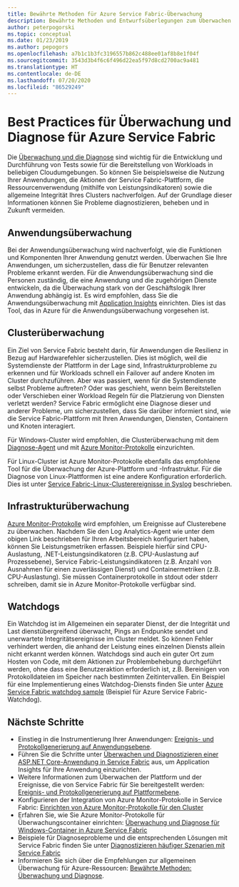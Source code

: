 ```yaml
---
title: Bewährte Methoden für Azure Service Fabric-Überwachung
description: Bewährte Methoden und Entwurfsüberlegungen zum Überwachen von Clustern und Anwendungen mithilfe von Azure Service Fabric.
author: peterpogorski
ms.topic: conceptual
ms.date: 01/23/2019
ms.author: pepogors
ms.openlocfilehash: a7b1c1b3fc3196557b862c488ee01af8b8e1f04f
ms.sourcegitcommit: 3543d3b4f6c6f496d22ea5f97d8cd2700ac9a481
ms.translationtype: HT
ms.contentlocale: de-DE
ms.lasthandoff: 07/20/2020
ms.locfileid: "86529249"
---
```

# <a name="monitoring-and-diagnostic-best-practices-for-azure-service-fabric"></a>Best Practices für Überwachung und Diagnose für Azure Service Fabric

Die [Überwachung und die Diagnose](./service-fabric-diagnostics-overview.md) sind wichtig für die Entwicklung und Durchführung von Tests sowie für die Bereitstellung von Workloads in beliebigen Cloudumgebungen. So können Sie beispielsweise die Nutzung Ihrer Anwendungen, die Aktionen der Service Fabric-Plattform, die Ressourcenverwendung (mithilfe von Leistungsindikatoren) sowie die allgemeine Integrität Ihres Clusters nachverfolgen. Auf der Grundlage dieser Informationen können Sie Probleme diagnostizieren, beheben und in Zukunft vermeiden.

## <a name="application-monitoring"></a>Anwendungsüberwachung

Bei der Anwendungsüberwachung wird nachverfolgt, wie die Funktionen und Komponenten Ihrer Anwendung genutzt werden. Überwachen Sie Ihre Anwendungen, um sicherzustellen, dass die für Benutzer relevanten Probleme erkannt werden. Für die Anwendungsüberwachung sind die Personen zuständig, die eine Anwendung und die zugehörigen Dienste entwickeln, da die Überwachung stark von der Geschäftslogik Ihrer Anwendung abhängig ist. Es wird empfohlen, dass Sie die Anwendungsüberwachung mit [Application Insights](./service-fabric-tutorial-monitoring-aspnet.md) einrichten. Dies ist das Tool, das in Azure für die Anwendungsüberwachung vorgesehen ist.

## <a name="cluster-monitoring"></a>Clusterüberwachung

Ein Ziel von Service Fabric besteht darin, für Anwendungen die Resilienz in Bezug auf Hardwarefehler sicherzustellen. Dies ist möglich, weil die Systemdienste der Plattform in der Lage sind, Infrastrukturprobleme zu erkennen und für Workloads schnell ein Failover auf andere Knoten im Cluster durchzuführen. Aber was passiert, wenn für die Systemdienste selbst Probleme auftreten? Oder was geschieht, wenn beim Bereitstellen oder Verschieben einer Workload Regeln für die Platzierung von Diensten verletzt werden? Service Fabric ermöglicht eine Diagnose dieser und anderer Probleme, um sicherzustellen, dass Sie darüber informiert sind, wie die Service Fabric-Plattform mit Ihren Anwendungen, Diensten, Containern und Knoten interagiert.

Für Windows-Cluster wird empfohlen, die Clusterüberwachung mit dem [Diagnose-Agent](./service-fabric-diagnostics-event-aggregation-wad.md) und mit [Azure Monitor-Protokolle](./service-fabric-diagnostics-oms-setup.md) einzurichten.

Für Linux-Cluster ist Azure Monitor-Protokolle ebenfalls das empfohlene Tool für die Überwachung der Azure-Plattform und -Infrastruktur. Für die Diagnose von Linux-Plattformen ist eine andere Konfiguration erforderlich. Dies ist unter [Service Fabric-Linux-Clusterereignisse in Syslog](./service-fabric-diagnostics-oms-syslog.md) beschrieben.

## <a name="infrastructure-monitoring"></a>Infrastrukturüberwachung

[Azure Monitor-Protokolle](./service-fabric-diagnostics-oms-agent.md) wird empfohlen, um Ereignisse auf Clusterebene zu überwachen. Nachdem Sie den Log Analytics-Agent wie unter dem obigen Link beschrieben für Ihren Arbeitsbereich konfiguriert haben, können Sie Leistungsmetriken erfassen. Beispiele hierfür sind CPU-Auslastung, .NET-Leistungsindikatoren (z.B. CPU-Auslastung auf Prozessebene), Service Fabric-Leistungsindikatoren (z.B. Anzahl von Ausnahmen für einen zuverlässigen Dienst) und Containermetriken (z.B. CPU-Auslastung).  Sie müssen Containerprotokolle in stdout oder stderr schreiben, damit sie in Azure Monitor-Protokolle verfügbar sind.

## <a name="watchdogs"></a>Watchdogs

Ein Watchdog ist im Allgemeinen ein separater Dienst, der die Integrität und Last dienstübergreifend überwacht, Pings an Endpunkte sendet und unerwartete Integritätsereignisse im Cluster meldet. So können Fehler verhindert werden, die anhand der Leistung eines einzelnen Diensts allein nicht erkannt werden können. Watchdogs sind auch ein guter Ort zum Hosten von Code, mit dem Aktionen zur Problembehebung durchgeführt werden, ohne dass eine Benutzeraktion erforderlich ist, z.B. Bereinigen von Protokolldateien im Speicher nach bestimmten Zeitintervallen. Ein Beispiel für eine Implementierung eines Watchdog-Diensts finden Sie unter [Azure Service Fabric watchdog sample](https://github.com/Azure-Samples/service-fabric-watchdog-service) (Beispiel für Azure Service Fabric-Watchdog).

## <a name="next-steps"></a>Nächste Schritte

* Einstieg in die Instrumentierung Ihrer Anwendungen: [Ereignis- und Protokollgenerierung auf Anwendungsebene](service-fabric-diagnostics-event-generation-app.md).
* Führen Sie die Schritte unter [Überwachen und Diagnostizieren einer ASP.NET Core-Anwendung in Service Fabric](service-fabric-tutorial-monitoring-aspnet.md) aus, um Application Insights für Ihre Anwendung einzurichten.
* Weitere Informationen zum Überwachen der Plattform und der Ereignisse, die von Service Fabric für Sie bereitgestellt werden: [Ereignis- und Protokollgenerierung auf Plattformebene](service-fabric-diagnostics-event-generation-infra.md).
* Konfigurieren der Integration von Azure Monitor-Protokolle in Service Fabric: [Einrichten von Azure Monitor-Protokolle für den Cluster](service-fabric-diagnostics-oms-setup.md)
* Erfahren Sie, wie Sie Azure Monitor-Protokolle für Überwachungscontainer einrichten: [Überwachung und Diagnose für Windows-Container in Azure Service Fabric](service-fabric-tutorial-monitoring-wincontainers.md)
* Beispiele für Diagnoseprobleme und die entsprechenden Lösungen mit Service Fabric finden Sie unter [Diagnostizieren häufiger Szenarien mit Service Fabric](service-fabric-diagnostics-common-scenarios.md)
* Informieren Sie sich über die Empfehlungen zur allgemeinen Überwachung für Azure-Ressourcen: [Bewährte Methoden: Überwachung und Diagnose](/azure/architecture/best-practices/monitoring).
